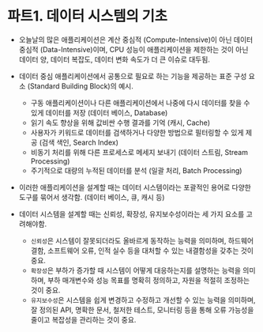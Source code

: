 # 파트1. 데이터 시스템의 기초

- 오늘날의 많은 애플리케이션은 계산 중심적 (Compute-Intensive)이 아닌 데이터 중심적 (Data-Intensive)이며, CPU 성능이 애플리케이션을 제한하는 것이 아닌 데이터 양, 데이터 복잡도, 데이터 변화 속도가 더 큰 이슈로 대두됨.

- 데이터 중심 애플리케이션에서 공통으로 필요로 하는 기능을 제공하는 표준 구성 요소 (Standard Building Block)의 예시.

  - 구동 애플리케이션이나 다른 애플리케이션에서 나중에 다시 데이터를 찾을 수 있게 데이터를 저장 (데이터 베이스, Database)
  - 읽기 속도 향상을 위해 값비싼 수행 결과를 기억 (캐시, Cache)
  - 사용자가 키워드로 데이터를 검색하거나 다양한 방법으로 필터링할 수 있게 제공 (검색 색인, Search Index)
  - 비동기 처리를 위해 다른 프로세스로 메세지 보내기 (데이터 스트림, Stream Processing)
  - 주기적으로 대량의 누적된 데이터를 분석 (일괄 처리, Batch Processing)

- 이러한 애플리케이션을 설계할 때는 데이터 시스템이라는 포괄적인 용어로 다양한 도구를 묶어서 생각함. (데이터 베이스, 큐, 캐시 등)

- 데이터 시스템을 설계할 때는 신뢰성, 확장성, 유지보수성이라는 세 가지 요소를 고려해야함.

  - `신뢰성`은 시스템이 잘못되더라도 올바르게 동작하는 능력을 의미하며, 하드웨어 결함, 소프트웨어 오류, 인적 실수 등을 대처할 수 있는 내결함성을 갖추는 것이 중요.
  - `확장성`은 부하가 증가할 때 시스템이 어떻게 대응하는지를 설명하는 능력을 의미하며, 부하 매개변수와 성능 목표를 명확히 정의하고, 자원을 적절히 조정하는 것이 중요.
  - `유지보수성`은 시스템을 쉽게 변경하고 수정하고 개선할 수 있는 능력을 의미하며, 잘 정의된 API, 명확한 문서, 철저한 테스트, 모니터링 등을 통해 오류 가능성을 줄이고 복잡성을 관리하는 것이 중요.
